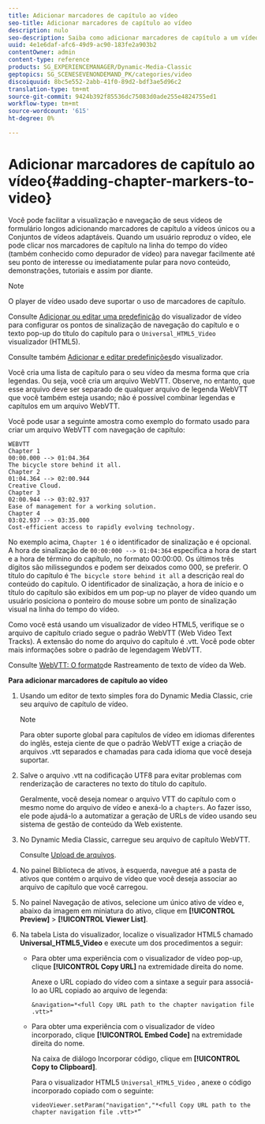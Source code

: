 ```yaml
---
title: Adicionar marcadores de capítulo ao vídeo
seo-title: Adicionar marcadores de capítulo ao vídeo
description: nulo
seo-description: Saiba como adicionar marcadores de capítulo a um vídeo.
uuid: 4e1e6daf-afc6-49d9-ac90-183fe2a903b2
contentOwner: admin
content-type: reference
products: SG_EXPERIENCEMANAGER/Dynamic-Media-Classic
geptopics: SG_SCENESEVENONDEMAND_PK/categories/video
discoiquuid: 8bc5e552-2abb-41f0-89d2-bdf3ae5d96c2
translation-type: tm+mt
source-git-commit: 9424b392f85536dc75083d0ade255e4824755ed1
workflow-type: tm+mt
source-wordcount: '615'
ht-degree: 0%

---
```



# Adicionar marcadores de capítulo ao vídeo{#adding-chapter-markers-to-video}

Você pode facilitar a visualização e navegação de seus vídeos de formulário longos adicionando marcadores de capítulo a vídeos únicos ou a Conjuntos de vídeos adaptáveis. Quando um usuário reproduz o vídeo, ele pode clicar nos marcadores de capítulo na linha do tempo do vídeo (também conhecido como depurador de vídeo) para navegar facilmente até seu ponto de interesse ou imediatamente pular para novo conteúdo, demonstrações, tutoriais e assim por diante.

>[!NOTE]
>
>O player de vídeo usado deve suportar o uso de marcadores de capítulo.

Consulte [Adicionar ou editar uma predefinição](previewing-videos-video-viewer.md#adding_or_editing_a_video_viewer_preset) do visualizador de vídeo para configurar os pontos de sinalização de navegação do capítulo e o texto pop-up do título do capítulo para o `Universal_HTML5_Video` visualizador (HTML5).

Consulte também [Adicionar e editar predefinições](application-setup.md#adding_and_editing_viewer_presets)do visualizador.

Você cria uma lista de capítulo para o seu vídeo da mesma forma que cria legendas. Ou seja, você cria um arquivo WebVTT. Observe, no entanto, que esse arquivo deve ser separado de qualquer arquivo de legenda WebVTT que você também esteja usando; não é possível combinar legendas e capítulos em um arquivo WebVTT.

Você pode usar a seguinte amostra como exemplo do formato usado para criar um arquivo WebVTT com navegação de capítulo:

```as3
WEBVTT 
Chapter 1 
00:00.000 --> 01:04.364 
The bicycle store behind it all. 
Chapter 2 
01:04.364 --> 02:00.944 
Creative Cloud. 
Chapter 3 
02:00.944 --> 03:02.937 
Ease of management for a working solution. 
Chapter 4 
03:02.937 --> 03:35.000 
Cost-efficient access to rapidly evolving technology.
```

No exemplo acima, `Chapter 1` é o identificador de sinalização e é opcional. A hora de sinalização de `00:00:000 --> 01:04:364` especifica a hora de start e a hora de término do capítulo, no formato 00:00:00. Os últimos três dígitos são milissegundos e podem ser deixados como 000, se preferir. O título do capítulo é `The bicycle store behind it all` a descrição real do conteúdo do capítulo. O identificador de sinalização, a hora de início e o título do capítulo são exibidos em um pop-up no player de vídeo quando um usuário posiciona o ponteiro do mouse sobre um ponto de sinalização visual na linha do tempo do vídeo.

Como você está usando um visualizador de vídeo HTML5, verifique se o arquivo de capítulo criado segue o padrão WebVTT (Web Video Text Tracks). A extensão do nome do arquivo do capítulo é .vtt. Você pode obter mais informações sobre o padrão de legendagem WebVTT.

Consulte [WebVTT: O formato](https://dev.w3.org/html5/webvtt/)de Rastreamento de texto de vídeo da Web.

**Para adicionar marcadores de capítulo ao vídeo**

1. Usando um editor de texto simples fora do Dynamic Media Classic, crie seu arquivo de capítulo de vídeo.

   >[!NOTE]
   >
   >Para obter suporte global para capítulos de vídeo em idiomas diferentes do inglês, esteja ciente de que o padrão WebVTT exige a criação de arquivos .vtt separados e chamadas para cada idioma que você deseja suportar.

1. Salve o arquivo .vtt na codificação UTF8 para evitar problemas com renderização de caracteres no texto do título do capítulo.

   Geralmente, você deseja nomear o arquivo VTT do capítulo com o mesmo nome do arquivo de vídeo e anexá-lo a `chapters`. Ao fazer isso, ele pode ajudá-lo a automatizar a geração de URLs de vídeo usando seu sistema de gestão de conteúdo da Web existente.

1. No Dynamic Media Classic, carregue seu arquivo de capítulo WebVTT.

   Consulte [Upload de arquivos](uploading-files.md#uploading_files).

1. No painel Biblioteca de ativos, à esquerda, navegue até a pasta de ativos que contém o arquivo de vídeo que você deseja associar ao arquivo de capítulo que você carregou.
1. No painel Navegação de ativos, selecione um único ativo de vídeo e, abaixo da imagem em miniatura do ativo, clique em **[!UICONTROL Preview]** > **[!UICONTROL Viewer List]**.
1. Na tabela Lista do visualizador, localize o visualizador HTML5 chamado **Universal_HTML5_Video** e execute um dos procedimentos a seguir:

   * Para obter uma experiência com o visualizador de vídeo pop-up, clique **[!UICONTROL Copy URL]** na extremidade direita do nome.

      Anexe o URL copiado do vídeo com a sintaxe a seguir para associá-lo ao URL copiado ao arquivo de legenda:

      `&navigation=*<full Copy URL path to the chapter navigation file .vtt>*`

   * Para obter uma experiência com o visualizador de vídeo incorporado, clique **[!UICONTROL Embed Code]** na extremidade direita do nome.

      Na caixa de diálogo Incorporar código, clique em **[!UICONTROL Copy to Clipboard]**.

      Para o visualizador HTML5 `Universal_HTML5_Video` , anexe o código incorporado copiado com o seguinte:

      `videoViewer.setParam("navigation","*<full Copy URL path to the chapter navigation file .vtt>*”`

